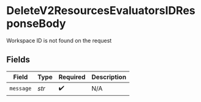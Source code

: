 # DeleteV2ResourcesEvaluatorsIDResponseBody

Workspace ID is not found on the request


## Fields

| Field              | Type               | Required           | Description        |
| ------------------ | ------------------ | ------------------ | ------------------ |
| `message`          | *str*              | :heavy_check_mark: | N/A                |